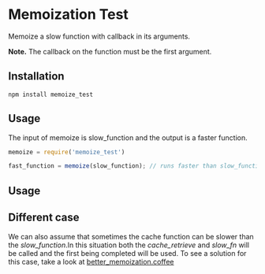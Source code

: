 Memoization Test
=======
Memoize a slow function with callback in its arguments.

**Note.** The callback on the function must be the first argument.


Installation
------------
    npm install memoize_test


Usage
-----

The input of memoize is slow_function and the output is a faster function.
```javascript
memoize = require('memoize_test')

fast_function = memoize(slow_function); // runs faster than slow_function by using cache functions
```

Usage
-----

Different case
-----

We can also assume that sometimes the cache function can be slower than the _slow_function_.In this situation both the  _cache_retrieve_ and _slow_fn_ will be called and the first being completed will be used. To see a solution for this case, take a look at [better_memoization.coffee](https://github.com/esbanarango/memoization_test/blob/master/better_memoization.coffee) 